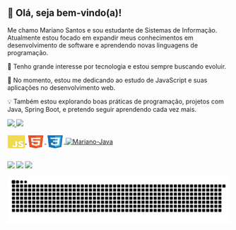 ## 👋 Olá, seja bem-vindo(a)!
Me chamo Mariano Santos e sou estudante de Sistemas de Informação.
Atualmente estou focado em expandir meus conhecimentos em desenvolvimento de software e aprendendo novas linguagens de programação.

🚀 Tenho grande interesse por tecnologia e estou sempre buscando evoluir.

📘 No momento, estou me dedicando ao estudo de JavaScript e suas aplicações no desenvolvimento web.

💡 Também estou explorando boas práticas de programação, projetos com Java, Spring Boot, e pretendo seguir aprendendo cada vez mais.

<div>
  <a href="https://github.com/marianosantts">
  <img height="170em" src="https://github-readme-stats.vercel.app/api?username=marianosantts&show_icons=true&theme=dark&include_all_commits=true&count_private=true"/>
  <img height="170em" src="https://github-readme-stats.vercel.app/api/top-langs/?username=marianosantts&layout=compact&langs_count=16&theme=dark"/>
</div>

<div style="display: inline_block"><br>
  <img align="center" alt="Mariano-Js" height="30" width="40" src="https://raw.githubusercontent.com/devicons/devicon/master/icons/javascript/javascript-plain.svg">
  <img align="center" alt="Mariano-HTML" height="30" width="40" src="https://raw.githubusercontent.com/devicons/devicon/master/icons/html5/html5-original.svg">
  <img align="center" alt="Mariano-CSS" height="30" width="40" src="https://raw.githubusercontent.com/devicons/devicon/master/icons/css3/css3-original.svg">
  <img align="center" alt="Mariano-Java" height="30" width="40" src="https://cdn.jsdelivr.net/gh/devicons/devicon@latest/icons/java/java-original.svg">
</div>

##
  
  <a href="https://instagram.com/mariano.santts" target="_blank"><img src="https://img.shields.io/badge/-Instagram-%23E4405F?style=for-the-badge&logo=instagram&logoColor=white" target="_blank"></a>
  <a href = "mailto:marianosantos985@gmail.com"><img src="https://img.shields.io/badge/-Gmail-%23333?style=for-the-badge&logo=gmail&logoColor=white" target="_blank"></a>
  <a href="https://www.linkedin.com/in/mariano-santos-892871272" target="_blank"><img src="https://img.shields.io/badge/-LinkedIn-%230077B5?style=for-the-badge&logo=linkedin&logoColor=white" target="_blank"></a> 
</div>

![Snake animation](https://github.com/marianosantts/marianosantts/blob/output/github-contribution-grid-snake.svg)
